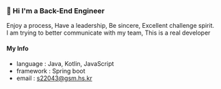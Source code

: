 ### 👋 Hi I'm a Back-End Engineer 

Enjoy a process, Have a leadership, Be sincere, Excellent challenge spirit.  
I am trying to better communicate with my team, This is a real developer

#### My Info
- language : Java, Kotlin, JavaScript 
- framework : Spring boot
- email : s22043@gsm.hs.kr
